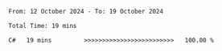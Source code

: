 <!--START_SECTION:waka-->

```txt
From: 12 October 2024 - To: 19 October 2024

Total Time: 19 mins

C#   19 mins         >>>>>>>>>>>>>>>>>>>>>>>>>   100.00 %
```

<!--END_SECTION:waka-->
